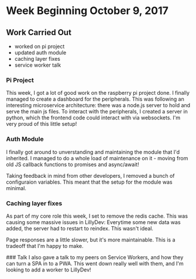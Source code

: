 # Week Beginning October 9, 2017

## Work Carried Out
* worked on pi project
* updated auth module
* caching layer fixes
* service worker talk

### Pi Project
This week, I got a lot of good work on the raspberry pi project done. I finally managed to create a dashboard for the peripherals. This was following an interesting microservice architecture: there was a node.js server to hold and serve the main js files. To interact with the peripherals, I created a server in python, which the frontend code could interact with via websockets. I'm very proud of this little setup!

### Auth Module
I finally got around to unverstanding and maintaining the module that I'd inherited. I managed to do a whole load of maintenance on it - moving from old JS callback functions to promises and async/await!

Taking feedback in mind from other developers, I removed a bunch of configuraion variables. This meant that the setup for the module was minimal.

### Caching layer fixes
As part of my core role this week, I set to remove the redis cache. This was causing some massive issues in LillyDev: Everytime some new data was added, the server had to restart to reindex. This wasn't ideal.

Page responses are a little slower, but it's more maintainable. This is a tradeoff that I'm happy to make.

### Talk
I also gave a talk to my peers on Service Workers, and how they can turn a SPA in to a PWA. This went down really well with them, and I'm looking to add a worker to LillyDev!
